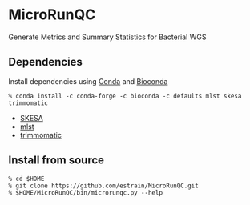 # MicroRunQC
Generate Metrics and Summary Statistics for Bacterial WGS

## Dependencies 
Install dependencies using [Conda](https://bioconda.github.io/user/install.html) and [Bioconda](https://bioconda.github.io/)
```
% conda install -c conda-forge -c bioconda -c defaults mlst skesa trimmomatic
```
* [SKESA](https://github.com/ncbi/SKESA)
* [mlst](https://github.com/tseemann/mlst)
* [trimmomatic](https://github.com/timflutre/trimmomatic)

## Install from source

```
% cd $HOME
% git clone https://github.com/estrain/MicroRunQC.git
% $HOME/MicroRunQC/bin/microrunqc.py --help
``` 
